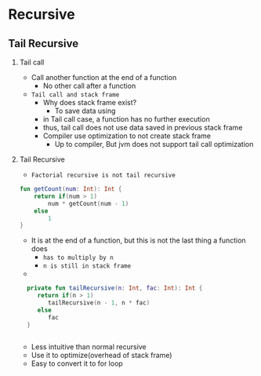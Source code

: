 # Recursive

## Tail Recursive

1. Tail call
    - Call another function at the end of a function
      - No other call after a function
    - `Tail call and stack frame`
        - Why does stack frame exist?
            - To save data using
        - in Tail call case, a function has no further execution
        - thus, tail call does not use data saved in previous stack frame
        - Compiler use optimization to not create stack frame
            - Up to compiler, But jvm does not support tail call optimization
   
2. Tail Recursive
   - `Factorial recursive is not tail recursive`
    ```kotlin
    fun getCount(num: Int): Int {
        return if(num > 1)
            num * getCount(num - 1)
        else
            1
    }
    ```    
    - It is at the end of a function, but this is not the last thing a function does
        - `has to multiply by n`
        - `n is still in stack frame`
    - 
    ```kotlin
      private fun tailRecursive(n: Int, fac: Int): Int {
         return if(n > 1)
            tailRecursive(n - 1, n * fac)
         else
            fac
      }
     
      ```
   - Less intuitive than normal recursive
   - Use it to optimize(overhead of stack frame)
   - Easy to convert it to for loop
    